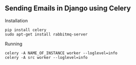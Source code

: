 ## Sending Emails in Django using Celery

Installation
```angular2html
pip install celery
sudo apt-get install rabbitmq-server
```

Running
```angular2html
celery -A NAME_OF_INSTANCE worker --loglevel=info
celery -A src worker --loglevel=info
```
